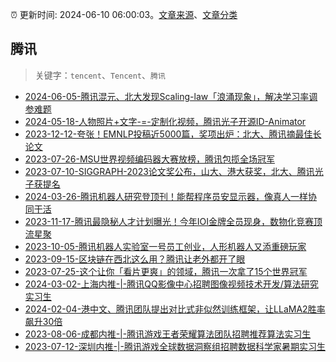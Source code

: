 :alarm_clock: 更新时间: 2024-06-10 06:00:03。[文章来源](/README.md)、[文章分类](/TAGS.md)

## 腾讯


> 关键字：`tencent`、`Tencent`、`腾讯`



- [2024-06-05-腾讯混元、北大发现Scaling-law「浪涌现象」，解决学习率调参难题](https://posts.careerengine.us/p/6660450fdc1b3c605e6a5a9b) 
- [2024-05-18-人物照片+文字-=-定制化视频，腾讯光子开源ID-Animator](https://posts.careerengine.us/p/664836a0af84644e761edb99) 
- [2023-12-12-夸张！EMNLP投稿近5000篇，奖项出炉：北大、腾讯摘最佳长论文](https://posts.careerengine.us/p/6577416566e7d867731ba9dd) 
- [2023-07-26-MSU世界视频编码器大赛放榜，腾讯包揽全场冠军](https://posts.careerengine.us/p/64c0a8679bff72303f5d5571) 
- [2023-07-10-SIGGRAPH-2023论文奖公布，山大、港大获奖，北大、腾讯光子获提名](https://posts.careerengine.us/p/64abca84b3cf11269246627e) 
- [2024-03-26-腾讯机器人研究登顶刊！能帮程序员安显示器，像真人一样协同干活](https://posts.careerengine.us/p/6602538300ec5046546fc3b0) 
- [2023-11-17-腾讯最隐秘人才计划曝光！今年IOI金牌全员现身，数物化竞赛顶流星聚](https://posts.careerengine.us/p/65571500fd58bd15fc93499a) 
- [2023-10-05-腾讯机器人实验室一号员工创业，人形机器人又添重磅玩家](https://posts.careerengine.us/p/651e37023bdf5d5b8e3ed35d) 
- [2023-09-15-区块链在西北这么用？腾讯让老外都开了眼](https://posts.careerengine.us/p/65041f0ae25b5c35c5c7843f) 
- [2023-07-25-这个让你「看片更爽」的领域，腾讯一次拿了15个世界冠军](https://posts.careerengine.us/p/64bf4d5953865c5f905707ec) 
- [2024-03-02-上海内推-|-腾讯QQ影像中心招聘图像视频技术开发/算法研究实习生](https://posts.careerengine.us/p/65e20db2acfd4645274de2d0) 
- [2024-02-04-港中文、腾讯团队提出对比式非似然训练框架，让LLaMA2胜率飙升30倍](https://posts.careerengine.us/p/65bf845d146c2b261944ee0b) 
- [2023-08-06-成都内推-|-腾讯游戏王者荣耀算法团队招聘推荐算法实习生](https://posts.careerengine.us/p/64cf9675d9f5c20f5496ad19) 
- [2023-07-12-深圳内推-|-腾讯游戏全球数据洞察组招聘数据科学家暑期实习生](https://posts.careerengine.us/p/64ae31c4cd55877f33b37a11) 
